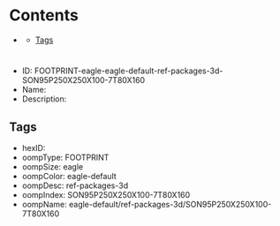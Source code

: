 



Contents
========

* [](#)
	* [Tags](#tags)

# 

- ID: FOOTPRINT-eagle-eagle-default-ref-packages-3d-SON95P250X250X100-7T80X160
- Name: 
- Description: 

## Tags

- hexID: 
- oompType: FOOTPRINT
- oompSize: eagle
- oompColor: eagle-default
- oompDesc: ref-packages-3d
- oompIndex: SON95P250X250X100-7T80X160
- oompName: eagle-default/ref-packages-3d/SON95P250X250X100-7T80X160

